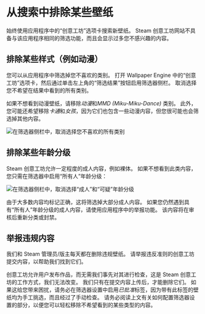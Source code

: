# 从搜索中排除某些壁纸

始终使用应用程序中的“创意工坊”选项卡搜索新壁纸。 Steam 创意工坊网站不具备与该应用程序相同的筛选功能，而且会显示过多您不感兴趣的内容。

## 排除某些样式（例如动漫）

您可以从应用程序中筛选掉您不喜欢的类别。 打开 Wallpaper Engine 中的“创意工坊”选项卡，然后通过单击左上角的“筛选结果”按钮启用筛选器侧栏。 取消选择您不希望在结果中看到的所有类别。

如果不想看到动漫壁纸，请移除*动漫*和*MMD (Miku-Miku-Dance)* 类别。 此外，您可能还希望移除*卡通*和*女孩*，因为它们也包含一些动漫内容，但您很可能也会筛选掉其他内容。

![在筛选器侧栏中，取消选择您不喜欢的所有类别](./categories.gif)

## 排除某些年龄分级

Steam 创意工坊允许一定程度的成人内容，例如裸体。 如果不想看到此类内容，您只需在筛选器中启用“所有人”年龄分级：

![在筛选器侧栏中，取消选择“成人”和“可疑”年龄分级](./ageratings.gif)

由于大多数内容均标记正确，这将筛选掉大部分成人内容。 如果您仍然遇到具有“所有人”年龄分级的成人内容，请使用应用程序中的举报功能。 该内容将在审核后重新分类或封禁。

## 举报违规内容

我们和 Steam 管理员/版主每天都在删除违规壁纸。 请举报违反准则的创意工坊提交内容，以帮助我们找到它们。

创意工坊允许用户发布作品，而无需我们事先对其进行检查，这是 Steam 创意工坊的工作方式，我们无法改变。 我们只有在提交内容上传后，才能删除它们。 如果这给您带来困扰，请务必在筛选器设置中启用*已批准*标签，因为带有此标签的壁纸均为手工挑选，而且经过了手动检查。 请务必阅读上文有关如何配置筛选器设置的部分，以便您可以轻松移除不希望看到的某些类型的内容。